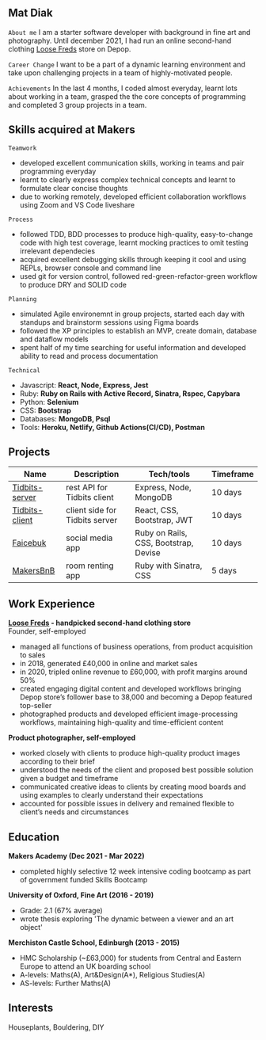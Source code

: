 ## Mat Diak

```About me```
I am a starter software developer with background in fine art and photography. Until december 2021, I had run an online second-hand clothing [Loose Freds](https://depop.com/loosefreds) store on Depop.

```Career Change```
I want to be a part of a dynamic learning environment and take upon challenging projects in a team of highly-motivated people.

```Achievements```
In the last 4 months, I coded almost everyday, learnt lots about working in a team, grasped the the core concepts of programming and completed 3 group projects in a team.

## Skills acquired at Makers
```Teamwork```
  - developed excellent communication skills, working in teams and pair programming everyday
  - learnt to clearly express complex technical concepts and learnt to formulate clear concise thoughts
  - due to working remotely, developed efficient collaboration workflows using Zoom and VS Code liveshare

```Process```
  - followed TDD, BDD processes to produce high-quality, easy-to-change code with high test coverage, learnt mocking practices to omit testing irrelevant dependecies
  - acquired excellent debugging skills through keeping it cool and using REPLs, browser console and command line
  - used git for version control, followed red-green-refactor-green workflow to produce DRY and SOLID code

```Planning```
  - simulated Agile environemnt in group projects, started each day with standups and brainstorm sessions using Figma boards
  - followed the XP principles to establish an MVP, create domain, database and dataflow models
  - spent half of my time searching for useful information and developed ability to read and process documentation

```Technical```
  - Javascript: **React, Node, Express, Jest**
  - Ruby: **Ruby on Rails with Active Record, Sinatra, Rspec, Capybara**
  - Python: **Selenium**
  - CSS: **Bootstrap**
  - Databases: **MongoDB, Psql**
  - Tools: **Heroku, Netlify, Github Actions(CI/CD), Postman**

## Projects

| Name                         | Description       | Tech/tools        | Timeframe |
| ---------------------------- | ----------------- | ----------------- | --------- |
| [Tidbits-server](https://github.com/mat-diak/snacks-server) | rest API for Tidbits client | Express, Node, MongoDB  | 10 days |
| [Tidbits-client](https://github.com/mat-diak/snacks-client) | client side for Tidbits server | React, CSS, Bootstrap, JWT | 10 days |
| [Faicebuk](https://github.com/mat-diak/Faicebuk) | social media app | Ruby on Rails, CSS, Bootstrap, Devise | 10 days
| [MakersBnB](https://github.com/mat-diak/MakersBnb) | room renting app | Ruby with Sinatra, CSS | 5 days

## Work Experience

**[Loose Freds](https://depop.com/loosefreds) - handpicked second-hand clothing store**  
Founder, self-employed

- managed all functions of business operations, from product acquisition to sales
- in 2018, generated £40,000 in online and market sales
- in 2020, tripled online revenue to £60,000, with profit margins around 50%
- created engaging digital content and developed workflows bringing Depop store’s follower base to 38,000 and becoming a Depop featured top-seller
- photographed products and developed efficient image-processing workflows, maintaining high-quality and time-efficient content

**Product photographer, self-employed**

- worked closely with clients to produce high-quality product images according to their brief
- understood the needs of the client and proposed best possible solution given a budget and timeframe
- communicated creative ideas to clients by creating mood boards and using examples to clearly understand their expectations
- accounted for possible issues in delivery and remained flexible to client’s needs and circumstances

## Education

**Makers Academy (Dec 2021 - Mar 2022)**
- completed highly selective 12 week intensive coding bootcamp as part of government funded Skills Bootcamp

**University of Oxford, Fine Art (2016 - 2019)**
- Grade: 2.1 (67% average)
- wrote thesis exploring 'The dynamic between a viewer and an art object'

**Merchiston Castle School, Edinburgh (2013 - 2015)**
- HMC Scholarship (~£63,000) for students from Central and Eastern Europe to attend an UK boarding school
- A-levels: Maths(A), Art&Design(A*), Religious Studies(A)
- AS-levels: Further Maths(A)

## Interests

Houseplants, Bouldering, DIY
